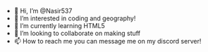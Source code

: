 - 👋 Hi, I’m @Nasir537
- 👀 I’m interested in coding and geography!
- 🌱 I’m currently learning HTML5
- 💞️ I’m looking to collaborate on making stuff
- 📫 How to reach me you can message me on my discord server!

<!---
Nasir537/Nasir537 is a ✨ special ✨ repository because its `README.md` (this file) appears on your GitHub profile.
You can click the Preview link to take a look at your changes.
--->
